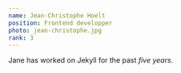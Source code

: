```yaml
---
name: Jean-Christophe Hoelt
position: Frontend developper
photo: jean-christophe.jpg
rank: 3
---
```

Jane has worked on Jekyll for the past *five years*.
